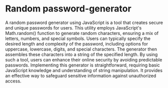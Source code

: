 # Random password-generator
A random password generator using JavaScript is a tool that creates secure and unique passwords for users. This utility employs JavaScript's Math.random() function to generate random characters, ensuring a mix of letters, numbers, and special symbols. Users can typically specify the desired length and complexity of the password, including options for uppercase, lowercase, digits, and special characters. The generator then assembles these characters into a string of the specified length. By using such a tool, users can enhance their online security by avoiding predictable passwords. Implementing this generator is straightforward, requiring basic JavaScript knowledge and understanding of string manipulation. It provides an effective way to safeguard sensitive information against unauthorized access.

